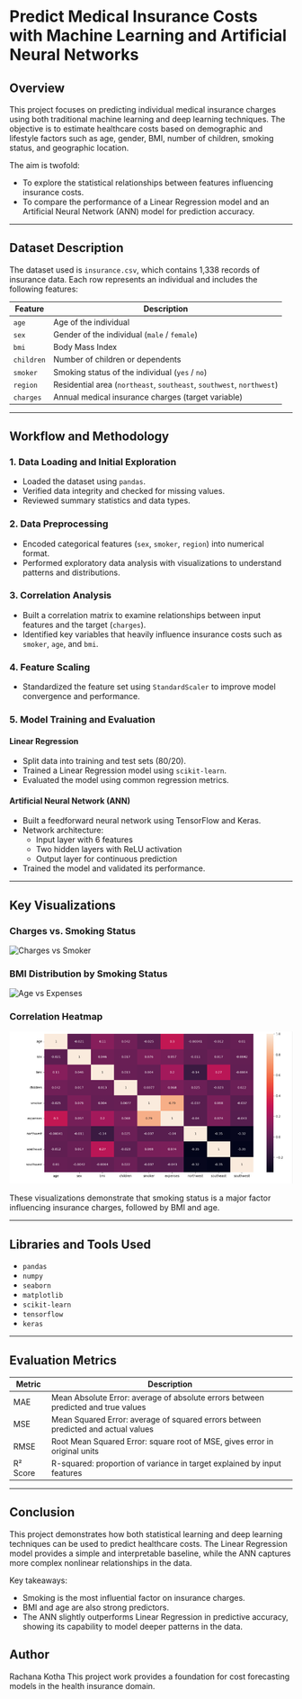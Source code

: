 # Predict Medical Insurance Costs with Machine Learning and Artificial Neural Networks

## Overview

This project focuses on predicting individual medical insurance charges using both traditional machine learning and deep learning techniques. The objective is to estimate healthcare costs based on demographic and lifestyle factors such as age, gender, BMI, number of children, smoking status, and geographic location.

The aim is twofold:
- To explore the statistical relationships between features influencing insurance costs.
- To compare the performance of a Linear Regression model and an Artificial Neural Network (ANN) model for prediction accuracy.

---

## Dataset Description

The dataset used is `insurance.csv`, which contains 1,338 records of insurance data. Each row represents an individual and includes the following features:

| Feature     | Description                                                              |
|-------------|--------------------------------------------------------------------------|
| `age`       | Age of the individual                                                    |
| `sex`       | Gender of the individual (`male` / `female`)                             |
| `bmi`       | Body Mass Index                                                          |
| `children`  | Number of children or dependents                                         |
| `smoker`    | Smoking status of the individual (`yes` / `no`)                          |
| `region`    | Residential area (`northeast`, `southeast`, `southwest`, `northwest`)    |
| `charges`   | Annual medical insurance charges (target variable)                       |

---

## Workflow and Methodology

### 1. Data Loading and Initial Exploration

- Loaded the dataset using `pandas`.
- Verified data integrity and checked for missing values.
- Reviewed summary statistics and data types.

### 2. Data Preprocessing

- Encoded categorical features (`sex`, `smoker`, `region`) into numerical format.
- Performed exploratory data analysis with visualizations to understand patterns and distributions.

### 3. Correlation Analysis

- Built a correlation matrix to examine relationships between input features and the target (`charges`).
- Identified key variables that heavily influence insurance costs such as `smoker`, `age`, and `bmi`.

### 4. Feature Scaling

- Standardized the feature set using `StandardScaler` to improve model convergence and performance.

### 5. Model Training and Evaluation

#### Linear Regression

- Split data into training and test sets (80/20).
- Trained a Linear Regression model using `scikit-learn`.
- Evaluated the model using common regression metrics.

#### Artificial Neural Network (ANN)

- Built a feedforward neural network using TensorFlow and Keras.
- Network architecture:
  - Input layer with 6 features
  - Two hidden layers with ReLU activation
  - Output layer for continuous prediction
- Trained the model and validated its performance.

---

## Key Visualizations

### Charges vs. Smoking Status

![Charges vs Smoker](/Insurance-Prediction/Smokers%Vs%Expenses.png)

### BMI Distribution by Smoking Status

![Age vs Expenses](/Insurance-Prediction/age%Vs%expenses.png)

### Correlation Heatmap

![Correlation Heatmap](/Insurance-Prediction/CorrelationHeatmap.png)

These visualizations demonstrate that smoking status is a major factor influencing insurance charges, followed by BMI and age.

---

## Libraries and Tools Used

- `pandas`
- `numpy`
- `seaborn`
- `matplotlib`
- `scikit-learn`
- `tensorflow`
- `keras`

---

## Evaluation Metrics

| Metric       | Description                                                                 |
|--------------|-----------------------------------------------------------------------------|
| MAE          | Mean Absolute Error: average of absolute errors between predicted and true values |
| MSE          | Mean Squared Error: average of squared errors between predicted and actual values |
| RMSE         | Root Mean Squared Error: square root of MSE, gives error in original units |
| R² Score     | R-squared: proportion of variance in target explained by input features     |

---

## Conclusion

This project demonstrates how both statistical learning and deep learning techniques can be used to predict healthcare costs. The Linear Regression model provides a simple and interpretable baseline, while the ANN captures more complex nonlinear relationships in the data.

Key takeaways:
- Smoking is the most influential factor on insurance charges.
- BMI and age are also strong predictors.
- The ANN slightly outperforms Linear Regression in predictive accuracy, showing its capability to model deeper patterns in the data.


## Author
Rachana Kotha
This project work provides a foundation for cost forecasting models in the health insurance domain.

